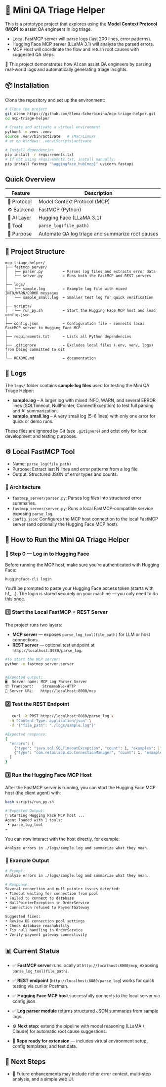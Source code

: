 # 🧩 Mini QA Triage Helper

This is a prototype project that explores using the **Model Context Protocol (MCP)** 
to assist QA engineers in log triage. 

- Local FastMCP server will parse logs (last 200 lines, error patterns).
- Hugging Face MCP server (LLaMA 3.1) will analyze the parsed errors.
- MCP Host will coordinate the flow and return root causes with suggested QA steps.

🧪 This project demonstrates how AI can assist QA engineers by parsing real-world logs and automatically generating triage insights.


## 📦 Installation

Clone the repository and set up the environment:
```bash
# Clone the project
git clone https://github.com/Elena-Scherbinina/mcp-triage-helper.git
cd mcp-triage-helper

# Create and activate a virtual environment
python3 -m venv .venv
source .venv/bin/activate   # (Mac/Linux)
# or on Windows: .venv\Scripts\activate

# Install dependencies
pip install -r requirements.txt
# If not using requirements.txt, install manually:
pip install fastmcp "huggingface_hub[mcp]" uvicorn fastapi
```



## Quick Overview

| Feature     | Description                                      |
| ----------- | ------------------------------------------------ |
| 🧩 Protocol | Model Context Protocol (MCP)                     |
| ⚙️ Backend  | FastMCP (Python)                                 |
| 🧠 AI Layer | Hugging Face (LLaMA 3.1)                         |
| 🧾 Tool     | `parse_log(file_path)`                           |
| 🎯 Purpose  | Automate QA log triage and summarize root causes |



## 📁 Project Structure
```text
mcp-triage-helper/
├── fastmcp_server/
│   ├── parser.py         ← Parses log files and extracts error data
│   └── server.py         ← Runs both the FastMCP and REST servers
│
├── logs/
│   ├── sample.log        ← Example log file with mixed INFO/WARN/ERROR messages
│   └── sample_small.log  ← Smaller test log for quick verification
│
├── scripts/
│   └── run_py.sh         ← Start the Hugging Face MCP host and load config.json
│
├── config.json           ← Configuration file - connects local FastMCP server to Hugging Face MCP
│
├── requirements.txt      ← Lists all Python dependencies 
│
├── .gitignore            ← Excludes local files (.env, venv, logs) from being committed to Git
│
└── README.md             ← documentation

```



## 🧾 Logs

The `logs/` folder contains **sample log files** used for testing the Mini QA Triage Helper:

- **sample.log** – A larger log with mixed INFO, WARN, and several ERROR lines (SQLTimeout, NullPointer, ConnectException) to test full parsing and AI summarization.
- **sample_small.log** – A very small log (5–6 lines) with only one error for quick or demo runs.

These files are ignored by Git (see `.gitignore`) and exist only for local development and testing purposes.


## ⚙️ Local FastMCP Tool
- Name: `parse_log(file_path)`
- Purpose: Extract last N lines and error patterns from a log file.
- Output: Structured JSON of error types and counts.


### 🧩 Architecture
- `fastmcp_server/parser.py`: Parses log files into structured error summaries.
- `fastmcp_server/server.py`: Runs a local FastMCP-compatible service exposing `parse_log`.
- `config.json`: Configures the MCP host connection to the local FastMCP server (and optionally the Hugging Face MCP host).


## 🚀 How to Run the Mini QA Triage Helper

### 🧠 Step 0 — Log in to Hugging Face
Before running the MCP host, make sure you’re authenticated with Hugging Face:

```bash
huggingface-cli login
```
You’ll be prompted to paste your Hugging Face access token (starts with hf_...).
The login is stored securely on your machine — you only need to do this once.


### 1️⃣ Start the Local FastMCP + REST Server

The project runs two layers:

- **MCP server** — exposes `parse_log_tool(file_path)` for LLM or host connections.  
- **REST server** — optional test endpoint at `http://localhost:8080/parse_log`.

```bash
#To start the MCP server:
python -m fastmcp_server.server


#Expected output:
🖥️  Server name: MCP Log Parser Server
📦 Transport:    Streamable-HTTP
🔗 Server URL:   http://localhost:8000/mcp
```

 ### 2️⃣ Test the REST Endpoint
```bash
   curl -X POST http://localhost:8080/parse_log \
  -H "Content-Type: application/json" \
  -d '{"file_path": "./logs/sample.log"}'
```  

```bash
#Expected response:
{
  "errors": [
    {"type": "java.sql.SQLTimeoutException", "count": 1, "examples": ["Timeout waiting for connection from pool"]},
    {"type": "com.retailapp.db.ConnectionManager", "count": 1, "examples": ["- Failed to connect to database"]}
  ]
}
```

### 3️⃣ Run the Hugging Face MCP Host
After the FastMCP server is running, you can start the Hugging Face MCP host (the client agent) with:
```bash
bash scripts/run_py.sh

# Expected Output:
🤖 Starting Hugging Face MCP host ...
Agent loaded with 1 tools:
 • parse_log_tool
»
```
You can now interact with the host directly, for example:
```bash
Analyze errors in ./logs/sample.log and summarize what they mean.

```

### 💬 Example Output
```bash
# Prompt:
Analyze errors in ./logs/sample.log and summarize what they mean.

# Response:
Several connection and null-pointer issues detected:
• Timeout waiting for connection from pool
• Failed to connect to database
• NullPointerException in OrderService
• Connection refused to PaymentGateway

Suggested fixes:
• Review DB connection pool settings
• Check database reachability
• Fix null handling in OrderService
• Verify payment gateway connectivity
```


## 📊 Current Status

- ✅ **FastMCP server** runs locally at `http://localhost:8000/mcp`, exposing `parse_log_tool(file_path)`.
- ✅ **REST endpoint** (`http://localhost:8080/parse_log`) works for quick testing via curl or Postman.
- ✅ **Hugging Face MCP host** successfully connects to the local server via config.json.

- ✅ **Log parser module** returns structured JSON summaries from sample logs.

- ⚙️ **Next step:** extend the pipeline with model reasoning (LLaMA / Claude) for automatic root cause suggestions.

- 📁 **Repo ready for extension** — includes virtual environment setup, config templates, and test data.


## 🧭 Next Steps

- 🤝 Future enhancements may include richer error context, multi-step analysis, and a simple web UI.


